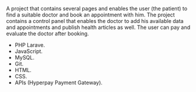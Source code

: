 <!-- About The Project -->
A project that contains several pages and enables the user (the patient) to find a suitable doctor and book an appointment with him. The project contains a control panel that enables the doctor to add his available data and appointments and publish health articles as well. The user can pay and evaluate the doctor after booking.

<!-- technology and tools  -->
- PHP Larave.
- JavaScript.
- MySQL.
- Git.
- HTML.
- CSS.
- APIs (Hyperpay Payment Gateway).